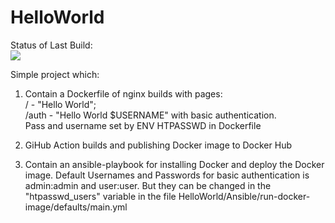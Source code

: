 # HelloWorld

Status of Last Build:<br>
<img src="https://github.com/kropivnitskiy-b/HelloWorld/workflows/Publish%20Docker%20image/badge.svg?branch=main"><br>

Simple project which:

1. Contain a Dockerfile of nginx builds with pages:<br>
/ - "Hello World";<br>
/auth - "Hello World $USERNAME" with basic authentication.<br>
Pass and username set by ENV HTPASSWD in Dockerfile

2. GiHub Action builds and publishing Docker image to Docker Hub

3. Contain an ansible-playbook for installing Docker and deploy the Docker image. 
Default Usernames and Passwords for basic authentication is admin:admin and user:user.
But they can be changed in the "htpasswd_users" variable in the file HelloWorld/Ansible/run-docker-image/defaults/main.yml
